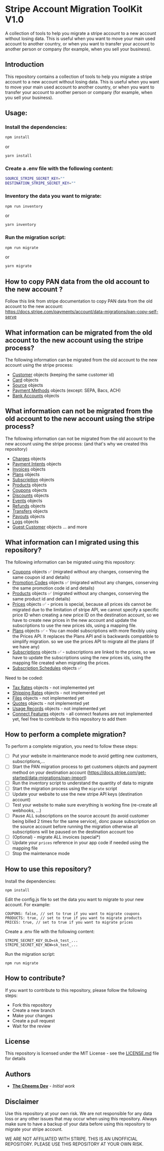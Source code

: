 # Stripe Account Migration ToolKit V1.0
A collection of tools to help you migrate a stripe account to a new account without losing data. This is useful when you want to move your main used account to another country, or when you want to transfer your account to another person or company (for example, when you sell your business).

## Introduction

This repository contains a collection of tools to help you migrate a stripe account to a new account without losing data. This is useful when you want to move your main used account to another country, or when you want to transfer your account to another person or company (for example, when you sell your business).

## Usage:

### Install the dependencies:

```bash
npm install
```

or

```bash
yarn install
```

### Create a .env file with the following content:

```bash
SOURCE_STRIPE_SECRET_KEY=""
DESTINATION_STRIPE_SECRET_KEY=""
```

### Inventory the data you want to migrate:

```bash
npm run inventory
```

or
```bash
yarn inventory
```

### Run the migration script:

```bash
npm run migrate
```

or
```bash
yarn migrate
```

## How to copy PAN data from the old account to the new account ?

Follow this link from stripe documentation to copy PAN data from the old account to the new account:
https://docs.stripe.com/payments/account/data-migrations/pan-copy-self-serve

## What information can be migrated from the old account to the new account using the stripe process?

The following information can be migrated from the old account to the new account using the stripe process:

- [Customer](https://docs.stripe.com/api/customers/object) objects (keeping the same customer id)
- [Card](https://docs.stripe.com/api/cards/object) objects
- [Source](https://docs.stripe.com/api/sources/object) objects
- [Payment Methods](https://docs.stripe.com/api/payment_methods/object) objects (except: SEPA, Bacs, ACH)
- [Bank Accounts](https://docs.stripe.com/api/customer_bank_accounts/object) objects

## What information can not be migrated from the old account to the new account using the stripe process?

The following information can not be migrated from the old account to the new account using the stripe process: (and that's why we created this repository)

- [Charges](https://docs.stripe.com/api/charges/object) objects
- [Payment Intents](https://docs.stripe.com/api/payment_intents/object) objects
- [Invoices](https://docs.stripe.com/api/invoices/object) objects
- [Plans](https://docs.stripe.com/api/plans/object) objects
- [Subscription](https://docs.stripe.com/api/subscriptions/object) objects
- [Products](https://docs.stripe.com/api/products/object) objects
- [Coupons](https://docs.stripe.com/api/coupons/object) objects
- [Discounts](https://docs.stripe.com/api/discounts/object) objects
- [Events](https://docs.stripe.com/api/discounts/object) objects
- [Refunds](https://docs.stripe.com/api/refunds/object) objects
- [Transfers](https://docs.stripe.com/api/transfers/object) objects
- [Payouts](https://docs.stripe.com/api/payouts/object) objects
- [Logs](https://docs.stripe.com/api/) objects
- [Guest Customer](https://support.stripe.com/questions/guest-customer-faq) objects
  ... and more

## What information can I migrated using this repository?

The following information can be migrated using this repository:

- [Coupons](https://docs.stripe.com/api/coupons/object) objects ✅ (migrated without any changes, conserving the same coupon id and details)
- [Promotion Codes](https://docs.stripe.com/api/promotion_codes/object) objects ✅ (migrated without any changes, conserving the same promotion code id and details)
- [Products](https://docs.stripe.com/api/products/object) objects ✅ (migrated without any changes, conserving the same product id and details)
- [Prices](https://docs.stripe.com/api/prices) objects ✅ - prices is special, because all prices ids cannot be migrated due to the limitation of stripe API, we cannot specify a specific price ID when creating a new price ID on the destination account, so we have to create new prices in the new account and update the subscriptions to use the new prices ids, using a mapping file.
- [Plans](https://docs.stripe.com/api/plans/object) objects ✅ - You can model subscriptions with more flexibly using the Prices API. It replaces the Plans API and is backwards compatible to simplify migration. so we use the prices API to migrate all the plans (if we have any)
- [Subscriptions](https://docs.stripe.com/api/subscriptions/object) objects ✅ - subscriptions are linked to the prices, so we have to update the subscriptions using the new prices ids, using the mapping file created when migrating the prices.
- [Subscription Schedules](https://docs.stripe.com/api/plans/object) objects ✅ 

Need to be coded:
- [Tax Rates](https://docs.stripe.com/api/tax_rates/object) objects - not implemented yet
- [Shipping Rates](https://docs.stripe.com/api/shipping_rates/object) objects - not implemented yet
- [Files](https://docs.stripe.com/api/files/object) objects - not implemented yet
- [Quotes](https://docs.stripe.com/api/quotes/object) objects - not implemented yet
- [Usage Records](https://docs.stripe.com/api/usage_records/object) objects - not implemented yet
- [Connect Features](https://docs.stripe.com/api/connect) objects - all connect features are not implemented yet, feel free to contribute to this repository to add them


## How to perform a complete migration?

To perform a complete migration, you need to follow these steps:

- [ ] Put your website in maintenance mode to avoid getting new customers, subscriptions,...
- [ ] Start the PAN migration process to get customers objects and payment method on your destination account (https://docs.stripe.com/get-started/data-migrations/pan-import)
- [ ] Run the inventory script to understand the quantity of data to migrate
- [ ] Start the migration process using the `migrate` script
- [ ] Update your website to use the new stripe API keys (destination account)
- [ ] Test your website to make sure everything is working fine (re-create all webhooks, ...)
- [ ] Pause ALL subscriptions on the source account (to avoid customer being billed 2 times for the same service), donc pause subscription on the source account before running the migration otherwise all subscriptions will be paused on the destination account too
- [ ] (Optional) - migrate ALL invoices (special*)
- [ ] Update your `prices` reference in your app code if needed using the mapping file
- [ ] Stop the maintenance mode

## How to use this repository?

Install the dependencies:

```
npm install
```

Edit the config.js file to set the data you want to migrate to your new account. For example:

```
COUPONS: false, // set to true if you want to migrate coupons
PRODUCTS: true, // set to true if you want to migrate products
PRICES: true, // set to true if you want to migrate prices
```

Create a .env file with the following content:

```
STRIPE_SECRET_KEY_OLD=sk_test_...
STRIPE_SECRET_KEY_NEW=sk_test_...
```

Run the migration script:

```
npm run migrate
```

## How to contribute?

If you want to contribute to this repository, please follow the following steps:

- Fork this repository
- Create a new branch
- Make your changes
- Create a pull request
- Wait for the review

## License

This repository is licensed under the MIT License - see the [LICENSE.md](LICENSE.md) file for details

## Authors

- [**The Cheems Dev**](https://github.com/helloworld9912) - _Initial work_

## Disclaimer

Use this repository at your own risk. We are not responsible for any data loss or any other issues that may occur when using this repository. Always make sure to have a backup of your data before using this repository to migrate your stripe account.

WE ARE NOT AFFILIATED WITH STRIPE. THIS IS AN UNOFFICIAL REPOSITORY. PLEASE USE THIS REPOSITORY AT YOUR OWN RISK.
